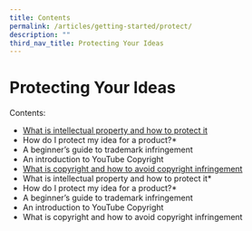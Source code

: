 ```yaml
---
title: Contents
permalink: /articles/getting-started/protect/
description: ""
third_nav_title: Protecting Your Ideas
---
```


# Protecting Your Ideas

Contents:
* [What is intellectual property and how to protect it](/articles/getting-started/protect/what-is-ip-how-to-protect/)
* How do I protect my idea for a product?* 
* A beginner’s guide to trademark infringement 
* An introduction to YouTube Copyright 
* [What is copyright and how to avoid copyright infringement](/articles/getting-started/protect/copyright-and-infringement/)
* What is intellectual property and how to protect it*
* How do I protect my idea for a product?* 
* A beginner’s guide to trademark infringement 
* An introduction to YouTube Copyright 
* What is copyright and how to avoid copyright infringement
